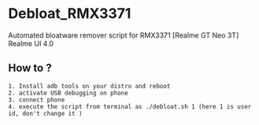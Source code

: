 # Debloat_RMX3371
Automated bloatware remover script for RMX3371 [Realme GT Neo 3T] Realme UI 4.0

## How to ?
    1. Install adb tools on your distro and reboot
    2. activate USB debugging on phone
    3. connect phone
    4. execute the script from terminal as ./debloat.sh 1 (here 1 is user id, don't change it )
